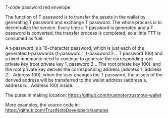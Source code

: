 T-code password red envelope

The function of T password is to transfer the assets in the wallet by generating T password and exchange T password. The whole process is to decentralize the service. Every time a T password is generated and a T password is converted, the transfer process is completed, so a little TTT is consumed as fuel.

A t-password is a 16-character password, which is just each of the generated t-passwords (t-password 1, t-password 2... T password 100) and a fixed mnemonic need to continue to generate the corresponding root private key (root private key 1, password 2... The root private key 100), and the root private key derives the corresponding address (address 1, address 2... Address 100), when the user changes the T password, the assets of the derived address will be transferred to the wallet address (address a, address b... Address 100) inside.

The purse in making location: https://github.com/trustnote/trustnote-wallet


More examples, the source code in: https://github.com/TrustNoteDevelopers/samples
